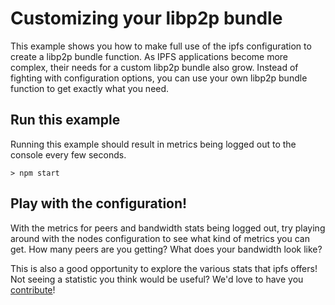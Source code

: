 # Customizing your libp2p bundle

This example shows you how to make full use of the ipfs configuration to create a libp2p bundle function. As IPFS applications become more complex, their needs for a custom libp2p bundle also grow. Instead of fighting with configuration options, you can use your own libp2p bundle function to get exactly what you need.

## Run this example

Running this example should result in metrics being logged out to the console every few seconds.

```
> npm start
```

## Play with the configuration!

With the metrics for peers and bandwidth stats being logged out, try playing around with the nodes configuration to see what kind of metrics you can get. How many peers are you getting? What does your bandwidth look like?

This is also a good opportunity to explore the various stats that ipfs offers! Not seeing a statistic you think would be useful? We'd love to have you [contribute](https://github.com/ipfs/community/blob/master/CONTRIBUTING_JS.md)!
